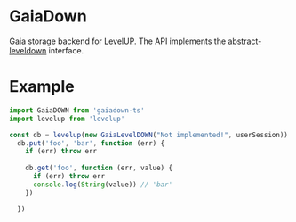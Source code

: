 # GaiaDown

[Gaia](https://github.com/blockstack/gaia) storage backend for [LevelUP](https://github.com/Level/levelup). The API implements the 
[abstract-leveldown](https://github.com/Level/abstract-leveldown) interface. 

# Example

```ts
import GaiaDOWN from 'gaiadown-ts' 
import levelup from 'levelup'

const db = levelup(new GaiaLevelDOWN("Not implemented!", userSession))
  db.put('foo', 'bar', function (err) {
    if (err) throw err
  
    db.get('foo', function (err, value) {
      if (err) throw err
      console.log(String(value)) // 'bar'
    })

  })

```

